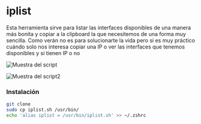 # iplist
Esta herramienta sirve para listar las interfaces disponibles de una manera más bonita y copiar a la clipboard la que necesitemos de una forma muy sencilla. Como verán no es para solucionarte la vida pero sí es muy práctico cuándo solo nos interesa copiar una IP o ver las interfaces que tenemos disponibles y si tienen IP o no

![Muestra del script](https://i.ibb.co/VYcfJkCs/imagen.png)

![Muestra del script2](https://i.ibb.co/sJwx7Svh/imagen.png)

### Instalación

```bash
git clone 
sudo cp iplist.sh /usr/bin/ 
echo 'alias iplist = /usr/bin/iplist.sh' >> ~/.zshrc
```
